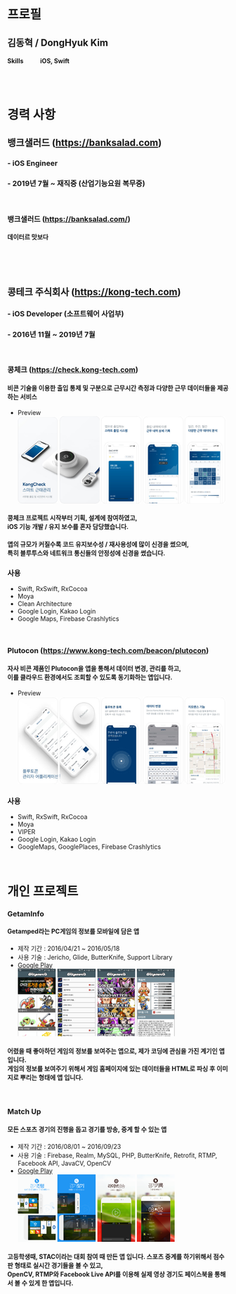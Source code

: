 프로필
============
## 김동혁 / DongHyuk Kim
#### Skills &ensp;&ensp;&ensp;&ensp;&ensp;iOS, Swift

<br/><br/>


경력 사항
============
## 뱅크샐러드 (https://banksalad.com)
### - iOS Engineer
### - 2019년 7월 ~ 재직중 (산업기능요원 복무중)
<br/>

### 뱅크샐러드 (https://banksalad.com/)
#### 데이터르 맛보다
<br/>
<br/>
<br/>

## 콩테크 주식회사 (https://kong-tech.com)
### - iOS Developer (소프트웨어 사업부)  
### - 2016년 11월 ~ 2019년 7월
<br/>

### 콩체크 (https://check.kong-tech.com)
#### 비콘 기술을 이용한 출입 통제 및 구분으로 근무시간 측정과 다양한 근무 데이터들을 제공하는 서비스
- Preview <br/>
<img width="19%" src="images/kongcheck1.PNG"/> <img width="19%" src="images/kongcheck2.PNG"/> <img width="19%" src="images/kongcheck3.PNG"/> <img width="19%" src="images/kongcheck4.PNG"/> <img width="19%" src="images/kongcheck5.PNG"/>

#### 콩체크 프로젝트 시작부터 기획, 설계에 참여하였고,<br/>iOS 기능 개발 / 유지 보수를 혼자 담당했습니다.<br/>
#### 앱의 규모가 커질수록 코드 유지보수성 / 재사용성에 많이 신경을 썼으며,<br/>특히 블루투스와 네트워크 통신들의 안정성에 신경을 썼습니다. 
### 사용
- Swift, RxSwift, RxCocoa
- Moya 
- Clean Architecture
- Google Login, Kakao Login
- Google Maps, Firebase Crashlytics
<br/>

### Plutocon (https://www.kong-tech.com/beacon/plutocon)
#### 자사 비콘 제품인 Plutocon을 앱을 통해서 데이터 변경, 관리를 하고,<br/>이를 클라우드 환경에서도 조회할 수 있도록 동기화하는 앱입니다.
- Preview <br/>
<img width="19%" src="images/plutocon1.PNG"/> <img width="19%" src="images/plutocon2.PNG"/> <img width="19%" src="images/plutocon3.PNG"/> <img width="19%" src="images/plutocon4.PNG"/> <img width="19%" src="images/plutocon5.PNG"/>

### 사용
- Swift, RxSwift, RxCocoa
- Moya 
- VIPER
- Google Login, Kakao Login
- GoogleMaps, GooglePlaces, Firebase Crashlytics
<br/>


개인 프로젝트
============

### GetamInfo
#### Getamped라는 PC게임의 정보를 모바일에 담은 앱
- 제작 기간 : 2016/04/21 ~ 2016/05/18
- 사용 기술 : Jericho, Glide, ButterKnife, Support Library
- [Google Play](https://play.google.com/store/apps/details?id=com.mycompany.getam)<br/>
<img width="18%" src="images/getaminfo1.png"/> <img width="18%" src="images/getaminfo2.png"/> <img width="18%" src="images/getaminfo3.png"/> <img width="18%" src="images/getaminfo4.png"/>

#### 어렸을 때 좋아하던 게임의 정보를 보여주는 앱으로, 제가 코딩에 관심을 가진 계기인 앱입니다.<br/>게임의 정보를 보여주기 위해서 게임 홈페이지에 있는 데이터들을 HTML로 파싱 후 이미지로 뿌리는 형태에 앱 입니다.

<br/>

### Match Up
#### 모든 스포츠 경기의 진행을 돕고 경기를 방송, 중계 할 수 있는 앱
- 제작 기간 : 2016/08/01 ~ 2016/09/23
- 사용 기술 : Firebase, Realm, MySQL, PHP, ButterKnife, Retrofit, RTMP, Facebook API, JavaCV, OpenCV
- [Google Play](https://play.google.com/store/apps/details?id=com.stack_yy.matchup)<br/>
<img width="18%" src="images/matchup1.png"/> <img width="18%" src="images/matchup2.png"/> <img width="18%" src="images/matchup3.png"/> <img width="18%" src="images/matchup4.png"/>

#### 고등학생때, STAC이라는 대회 참여 때 만든 앱 입니다. 스포츠 중계를 하기위해서 점수판 형태로 실시간 경기들을 볼 수 있고,<br/>OpenCV, RTMP와 Facebook Live API를 이용해 실제 영상 경기도 페이스북을 통해서 볼 수 있게 한 앱입니다.
